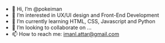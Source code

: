 - 👋 Hi, I’m @pokeiman
- 👀 I’m interested in UX/UI design and Front-End Development
- 🌱 I’m currently learning HTML, CSS, Javascript and Python
- 💞️ I’m looking to collaborate on ...
- 📫 How to reach me: imanl.attar@gmail.com

<!---
pokeiman/pokeiman is a ✨ special ✨ repository because its `README.md` (this file) appears on your GitHub profile.
You can click the Preview link to take a look at your changes.
--->
